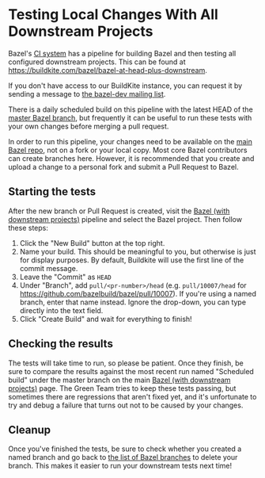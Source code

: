 # Testing Local Changes With All Downstream Projects

Bazel's [CI system](https://buildkite.com/bazel/) has a pipeline for building Bazel and then testing all configured downstream projects. This can be found at https://buildkite.com/bazel/bazel-at-head-plus-downstream.

If you don't have access to our BuildKite instance, you can request it by sending a message to [the bazel-dev mailing list](https://groups.google.com/forum/#!forum/bazel-dev).

There is a daily scheduled build on this pipeline with the latest HEAD of the [master Bazel branch](https://github.com/bazelbuild/bazel/tree/master), but frequently it can be useful to run these tests with your own changes before merging a pull request.

In order to run this pipeline, your changes need to be available on the [main Bazel repo](https://github.com/bazelbuild/bazel/), not on a fork or your local copy. Most core Bazel contributors can create branches here. However, it is recommended that you create and upload a change to a personal fork and submit a Pull Request to Bazel.

## Starting the tests

After the new branch or Pull Request is created, visit the [Bazel (with downstream projects)](https://buildkite.com/bazel/bazel-with-downstream-projects-bazel/) pipeline and select the Bazel project. Then follow these steps:

1.  Click the "New Build" button at the top right.
2.  Name your build. This should be meaningful to you, but otherwise is just for display purposes. By default, Buildkite will use the first line of the commit message.
3.  Leave the "Commit" as `HEAD`
4.  Under "Branch", add `pull/<pr-number>/head` (e.g. `pull/10007/head` for https://github.com/bazelbuild/bazel/pull/10007). If you're using a named branch, enter that name instead. Ignore the drop-down, you can type directly into the text field.
5.  Click "Create Build" and wait for everything to finish!


## Checking the results

The tests will take time to run, so please be patient. Once they finish, be sure to compare the results against the most recent run named "Scheduled build" under the master branch on the main [Bazel (with downstream projects)](https://buildkite.com/bazel/bazel-with-downstream-projects-bazel) page. The Green Team tries to keep these tests passing, but sometimes there are regressions that aren't fixed yet, and it's unfortunate to try and debug a failure that turns out not to be caused by your changes.

## Cleanup

Once you've finished the tests, be sure to check whether you created a named branch and go back to [the list of Bazel branches](https://github.com/bazelbuild/bazel/branches) to delete your branch. This makes it easier to run your downstream tests next time!
